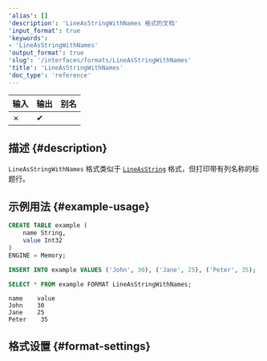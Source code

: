 ```yaml
---
'alias': []
'description': 'LineAsStringWithNames 格式的文档'
'input_format': true
'keywords':
- 'LineAsStringWithNames'
'output_format': true
'slug': '/interfaces/formats/LineAsStringWithNames'
'title': 'LineAsStringWithNames'
'doc_type': 'reference'
---
```


| 输入 | 输出 | 别名 |
|------|------|------|
| ✗    | ✔    |      |

## 描述 {#description}

`LineAsStringWithNames` 格式类似于 [`LineAsString`](./LineAsString.md) 格式，但打印带有列名称的标题行。

## 示例用法 {#example-usage}

```sql title="Query"
CREATE TABLE example (
    name String,
    value Int32
)
ENGINE = Memory;

INSERT INTO example VALUES ('John', 30), ('Jane', 25), ('Peter', 35);

SELECT * FROM example FORMAT LineAsStringWithNames;
```

```response title="Response"
name    value
John    30
Jane    25
Peter    35
```

## 格式设置 {#format-settings}
